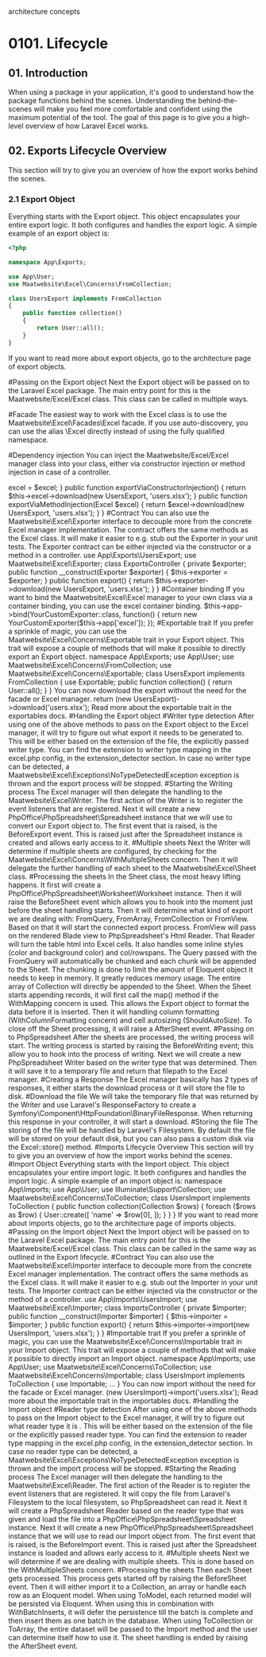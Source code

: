 architecture concepts

# 0101. Lifecycle

## 01. Introduction

When using a package in your application, it's good to understand how the package functions behind the scenes. Understanding the behind-the-scenes will make you feel more comfortable and confident using the maximum potential of the tool. The goal of this page is to give you a high-level overview of how Laravel Excel works.

## 02. Exports Lifecycle Overview

This section will try to give you an overview of how the export works behind the scenes.

### 2.1 Export Object

Everything starts with the Export object. This object encapsulates your entire export logic. It both configures and handles the export logic. A simple example of an export object is:

```php
<?php

namespace App\Exports;

use App\User;
use Maatwebsite\Excel\Concerns\FromCollection;

class UsersExport implements FromCollection
{
    public function collection()
    {
        return User::all();
    }
}
```

If you want to read more about export objects, go to the architecture page of export objects.

#Passing on the Export object
Next the Export object will be passed on to the Laravel Excel package. The main entry point for this is the Maatwebsite/Excel/Excel class. This class can be called in multiple ways.

#Facade
The easiest way to work with the Excel class is to use the Maatwebsite\Excel\Facades\Excel facade. If you use auto-discovery, you can use the alias \Excel directly instead of using the fully qualified namespace.

#Dependency injection
You can inject the Maatwebsite/Excel/Excel manager class into your class, either via constructor injection or method injection in case of a controller.

<?php
use App\Exports\UsersExport;
use Maatwebsite\Excel\Excel;

class ExportController
{
    private $excel;

    public function __construct(Excel $excel)
    {
        $this->excel = $excel;
    }
    
    public function exportViaConstructorInjection()
    {
        return $this->excel->download(new UsersExport, 'users.xlsx');
    }
    
    public function exportViaMethodInjection(Excel $excel)
    {
        return $excel->download(new UsersExport, 'users.xlsx');
    }
}
#Contract
You can also use the Maatwebsite\Excel\Exporter interface to decouple more from the concrete Excel manager implementation. The contract offers the same methods as the Excel class. It will make it easier to e.g. stub out the Exporter in your unit tests. The Exporter contract can be either injected via the constructor or a method in a controller.

use App\Exports\UsersExport;
use Maatwebsite\Excel\Exporter;

class ExportsController
{
    private $exporter;

    public function __construct(Exporter $exporter)
    {
        $this->exporter = $exporter;
    }
    
    public function export()
    {
        return $this->exporter->download(new UsersExport, 'users.xlsx');
    }
}
#Container binding
If you want to bind the Maatwebsite\Excel\Excel manager to your own class via a container binding, you can use the excel container binding.

$this->app->bind(YourCustomExporter::class, function() {
    return new YourCustomExporter($this->app['excel']);
});
#Exportable trait
If you prefer a sprinkle of magic, you can use the Maatwebsite\Excel\Concerns\Exportable trait in your Export object. This trait will expose a couple of methods that will make it possible to directly export an Export object.

namespace App\Exports;

use App\User;
use Maatwebsite\Excel\Concerns\FromCollection;
use Maatwebsite\Excel\Concerns\Exportable;

class UsersExport implements FromCollection
{
    use Exportable;

    public function collection()
    {
        return User::all();
    }
}
You can now download the export without the need for the facade or Excel manager.

return (new UsersExport)->download('users.xlsx');
Read more about the exportable trait in the exportables docs.

#Handling the Export object
#Writer type detection
After using one of the above methods to pass on the Export object to the Excel manager, it will try to figure out what export it needs to be generated to. This will be either based on the extension of the file, the explicitly passed writer type. You can find the extension to writer type mapping in the excel.php config, in the extension_detector section. In case no writer type can be detected, a Maatwebsite\Excel\Exceptions\NoTypeDetectedException exception is thrown and the export process will be stopped.

#Starting the Writing process
The Excel manager will then delegate the handling to the Maatwebsite\Excel\Writer. The first action of the Writer is to register the event listeners that are registered. Next it will create a new PhpOffice\PhpSpreadsheet\Spreadsheet instance that we will use to convert our Export object to.

The first event that is raised, is the BeforeExport event. This is raised just after the Spreadsheet instance is created and allows early access to it.

#Multiple sheets
Next the Writer will determine if multiple sheets are configured, by checking for the Maatwebsite\Excel\Concerns\WithMultipleSheets concern.

Then it will delegate the further handling of each sheet to the Maatwebsite\Excel\Sheet class.

#Processing the sheets
In the Sheet class, the most heavy lifting happens. It first will create a PhpOffice\PhpSpreadsheet\Worksheet\Worksheet instance. Then it will raise the BeforeSheet event which allows you to hook into the moment just before the sheet handling starts.

Then it will determine what kind of export we are dealing with: FromQuery, FromArray, FromCollection or FromView. Based on that it will start the connected export process.

FromView will pass on the rendered Blade view to PhpSpreadsheet's Html Reader. That Reader will turn the table html into Excel cells. It also handles some inline styles (color and background color) and col/rowspans.
The Query passed with the FromQuery will automatically be chunked and each chunk will be appended to the Sheet. The chunking is done to limit the amount of Eloquent object it needs to keep in memory. It greatly reduces memory usage.
The entire array of Collection will directly be appended to the Sheet.
When the Sheet starts appending records, it will first call the map() method if the WithMapping concern is used. This allows the Export object to format the data before it is inserted.

Then it will handling column formatting (WithColumnFormatting concern) and cell autosizing (ShouldAutoSize).

To close off the Sheet processing, it will raise a AfterSheet event.

#Passing on to PhpSpreadsheet
After the sheets are processed, the writing process will start. The writing process is started by raising the BeforeWriting event; this allow you to hook into the process of writing. Next we will create a new PhpSpreadsheet Writer based on the writer type that was determined. Then it will save it to a temporary file and return that filepath to the Excel manager.

#Creating a Response
The Excel manager basically has 2 types of responses, it either starts the download process or it will store the file to disk.

#Download the file
We will take the temporary file that was returned by the Writer and use Laravel's ResponseFactory to create a Symfony\Component\HttpFoundation\BinaryFileResponse. When returning this response in your controller, it will start a download.

#Storing the file
The storing of the file will be handled by Laravel's Filesystem. By default the file will be stored on your default disk, but you can also pass a custom disk via the Excel::store() method.

#Imports Lifecycle Overview
This section will try to give you an overview of how the import works behind the scenes.

#Import Object
Everything starts with the Import object. This object encapsulates your entire import logic. It both configures and handles the import logic.

A simple example of an import object is:

namespace App\Imports;

use App\User;
use Illuminate\Support\Collection;
use Maatwebsite\Excel\Concerns\ToCollection;

class UsersImport implements ToCollection
{
    public function collection(Collection $rows)
    {
        foreach ($rows as $row) 
        {
            User::create([
                'name' => $row[0],
            ]);
        }
    }
}
If you want to read more about imports objects, go to the architecture page of imports objects.

#Passing on the Import object
Next the Import object will be passed on to the Laravel Excel package. The main entry point for this is the Maatwebsite/Excel/Excel class. This class can be called in the same way as outlined in the Export lifecycle.

#Contract
You can also use the Maatwebsite\Excel\Importer interface to decouple more from the concrete Excel manager implementation. The contract offers the same methods as the Excel class. It will make it easier to e.g. stub out the Importer in your unit tests. The Importer contract can be either injected via the constructor or the method of a controller.

use App\Imports\UsersImport;
use Maatwebsite\Excel\Importer;

class ImportsController
{
    private $importer;

    public function __construct(Importer $importer)
    {
        $this->importer = $importer;
    }
    
    public function export()
    {
        return $this->importer->import(new UsersImport, 'users.xlsx');
    }
}
#Importable trait
If you prefer a sprinkle of magic, you can use the Maatwebsite\Excel\Concerns\Importable trait in your Import object. This trait will expose a couple of methods that will make it possible to directly import an Import object.

namespace App\Imports;

use App\User;
use Maatwebsite\Excel\Concerns\ToCollection;
use Maatwebsite\Excel\Concerns\Importable;

class UsersImport implements ToCollection
{
    use Importable;

    ...
}
You can now import without the need for the facade or Excel manager.

(new UsersImport)->import('users.xlsx');
Read more about the importable trait in the importables docs.

#Handling the Import object
#Reader type detection
After using one of the above methods to pass on the Import object to the Excel manager, it will try to figure out what reader type it is . This will be either based on the extension of the file or the explicitly passed reader type. You can find the extension to reader type mapping in the excel.php config, in the extension_detector section. In case no reader type can be detected, a Maatwebsite\Excel\Exceptions\NoTypeDetectedException exception is thrown and the import process will be stopped.

#Starting the Reading process
The Excel manager will then delegate the handling to the Maatwebsite\Excel\Reader. The first action of the Reader is to register the event listeners that are registered. It will copy the file from Laravel's Filesystem to the local filesystem, so PhpSpreadsheet can read it. Next it will create a PhpSpreadsheet Reader based on the reader type that was given and load the file into a PhpOffice\PhpSpreadsheet\Spreadsheet instance.

Next it will create a new PhpOffice\PhpSpreadsheet\Spreadsheet instance that we will use to read our Import object from.

The first event that is raised, is the BeforeImport event. This is raised just after the Spreadsheet instance is loaded and allows early access to it.

#Multiple sheets
Next we will determine if we are dealing with multiple sheets. This is done based on the WithMultipleSheets concern.

#Processing the sheets
Then each Sheet gets processed. This process gets started off by raising the BeforeSheet event. Then it will either import it to a Collection, an array or handle each row as an Eloquent model.

When using ToModel, each returned model will be persisted via Eloquent. When using this in combination with WithBatchInserts, it will defer the persistence till the batch is complete and then insert them as one batch in the database.
When using ToCollection or ToArray, the entire dataset will be passed to the Import method and the user can determine itself how to use it.
The sheet handling is ended by raising the AfterSheet event.

